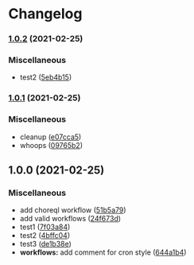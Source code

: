 # Changelog

### [1.0.2](https://www.github.com/Fdawgs/test-gh-actions/compare/v1.0.1...v1.0.2) (2021-02-25)


### Miscellaneous

* test2 ([5eb4b15](https://www.github.com/Fdawgs/test-gh-actions/commit/5eb4b154c2f4d135b537ab0ad22c6ff033060f62))

### [1.0.1](https://www.github.com/Fdawgs/test-gh-actions/compare/v1.0.0...v1.0.1) (2021-02-25)


### Miscellaneous

* cleanup ([e07cca5](https://www.github.com/Fdawgs/test-gh-actions/commit/e07cca5dff07a5f2f8db28a8f576c7b4ae9e663f))
* whoops ([09765b2](https://www.github.com/Fdawgs/test-gh-actions/commit/09765b2f4c18674663d18bb3319b31fbe2907cbe))

## 1.0.0 (2021-02-25)


### Miscellaneous

* add choreql workflow ([51b5a79](https://www.github.com/Fdawgs/test-gh-actions/commit/51b5a796651f841f2846a336be2852530c65dbb6))
* add valid workflows ([24f673d](https://www.github.com/Fdawgs/test-gh-actions/commit/24f673d745d8e4621a07d345741209d614fd266c))
* test1 ([7f03a84](https://www.github.com/Fdawgs/test-gh-actions/commit/7f03a840eca7d9d7dca0fb00d562bb363a0dca8e))
* test2 ([4bffc04](https://www.github.com/Fdawgs/test-gh-actions/commit/4bffc04dcbe3a884b063c93fbee37874ba493351))
* test3 ([de1b38e](https://www.github.com/Fdawgs/test-gh-actions/commit/de1b38e9484f8d54d35c2dcca188efc57318e560))
* **workflows:** add comment for cron style ([644a1b4](https://www.github.com/Fdawgs/test-gh-actions/commit/644a1b47bfc4356421223391324e80cab245e2c7))
